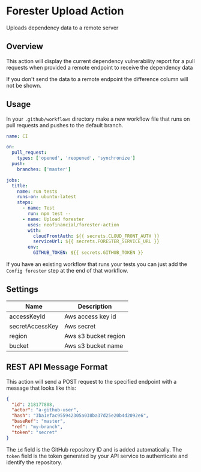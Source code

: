 # Forester Upload Action

Uploads dependency data to a remote server

## Overview

This action will display the current dependency vulnerability report for a pull requests when provided a remote endpoint to receive the dependency data

If you don't send the data to a remote endpoint the difference column will not be shown.

## Usage

In your `.github/workflows` directory make a new workflow file that runs on pull requests and pushes to the default branch.

```yml
name: CI

on:
  pull_request:
    types: ['opened', 'reopened', 'synchronize']
  push:
    branches: ['master']

jobs:
  title:
    name: run tests
    runs-on: ubuntu-latest
    steps:
      - name: Test
        run: npm test --
      - name: Upload forester
        uses: neofinancial/forester-action
        with:
          cloudFrontAuth: ${{ secrets.CLOUD_FRONT_AUTH }}
          serviceUrl: ${{ secrets.FORESTER_SERVICE_URL }}
        env:
          GITHUB_TOKEN: ${{ secrets.GITHUB_TOKEN }}
```

If you have an existing workflow that runs your tests you can just add the `Config forester` step at the end of that workflow.

## Settings

| Name            | Description          |
| --------------- | -------------------- |
| accessKeyId     | Aws access key id    |
| secretAccessKey | Aws secret           |
| region          | Aws s3 bucket region |
| bucket          | Aws s3 bucket name   |

## REST API Message Format

This action will send a POST request to the specified endpoint with a message that looks like this:

```json
{
  "id": 218177808,
  "actor": "a-github-user",
  "hash": "3ba1efac955942305a038ba37d25e20b4d2092e6",
  "baseRef": "master",
  "ref": "my-branch",
  "token": "secret"
}
```

The `id` field is the GitHub repository ID and is added automatically. The `token` field is the token generated by your API service to authenticate and identify the repository.
